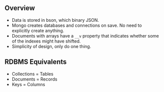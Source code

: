 ## Overview

* Data is stored in bson, which binary JSON.
* Mongo creates databases and connections on save. No need to explicitly create anything.
* Documents with arrays have a `__v` property that indicates whether some of the indexes might have shifted.
* Simplicity of design, only do one thing.

## RDBMS Equivalents

* Collections = Tables
* Documents = Records
* Keys = Columns
